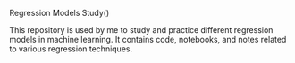 Regression Models Study()

This repository is used by me to study and practice different regression models in machine learning.
It contains code, notebooks, and notes related to various regression techniques.

